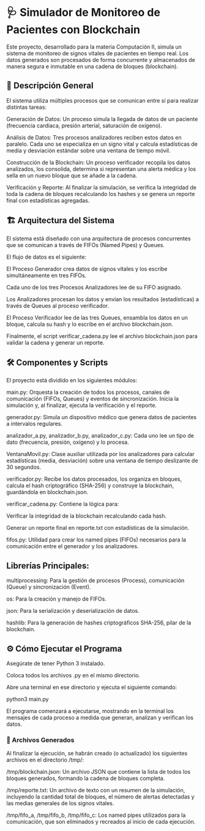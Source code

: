 # 🩺 Simulador de Monitoreo de Pacientes con Blockchain
Este proyecto, desarrollado para la materia Computación II, simula un sistema de monitoreo de signos vitales de pacientes en tiempo real. Los datos generados son procesados de forma concurrente y almacenados de manera segura e inmutable en una cadena de bloques (blockchain).

## 📝 Descripción General
El sistema utiliza múltiples procesos que se comunican entre sí para realizar distintas tareas:

Generación de Datos: Un proceso simula la llegada de datos de un paciente (frecuencia cardíaca, presión arterial, saturación de oxígeno).

Análisis de Datos: Tres procesos analizadores reciben estos datos en paralelo. Cada uno se especializa en un signo vital y calcula estadísticas de media y desviación estándar sobre una ventana de tiempo móvil.

Construcción de la Blockchain: Un proceso verificador recopila los datos analizados, los consolida, determina si representan una alerta médica y los sella en un nuevo bloque que se añade a la cadena.

Verificación y Reporte: Al finalizar la simulación, se verifica la integridad de toda la cadena de bloques recalculando los hashes y se genera un reporte final con estadísticas agregadas.

## 🏗️ Arquitectura del Sistema
El sistema está diseñado con una arquitectura de procesos concurrentes que se comunican a través de FIFOs (Named Pipes) y Queues.

El flujo de datos es el siguiente:

El Proceso Generador crea datos de signos vitales y los escribe simultáneamente en tres FIFOs.

Cada uno de los tres Procesos Analizadores lee de su FIFO asignado.

Los Analizadores procesan los datos y envían los resultados (estadísticas) a través de Queues al proceso verificador.

El Proceso Verificador lee de las tres Queues, ensambla los datos en un bloque, calcula su hash y lo escribe en el archivo blockchain.json.

Finalmente, el script verificar_cadena.py lee el archivo blockchain.json para validar la cadena y generar un reporte.

## 🛠️ Componentes y Scripts
El proyecto está dividido en los siguientes módulos:

main.py: Orquesta la creación de todos los procesos, canales de comunicación (FIFOs, Queues) y eventos de sincronización. Inicia la simulación y, al finalizar, ejecuta la verificación y el reporte.

generador.py: Simula un dispositivo médico que genera datos de pacientes a intervalos regulares.

analizador_a.py, analizador_b.py, analizador_c.py: Cada uno lee un tipo de dato (frecuencia, presión, oxígeno) y lo procesa.

VentanaMovil.py: Clase auxiliar utilizada por los analizadores para calcular estadísticas (media, desviación) sobre una ventana de tiempo deslizante de 30 segundos.

verificador.py: Recibe los datos procesados, los organiza en bloques, calcula el hash criptográfico (SHA-256) y construye la blockchain, guardándola en blockchain.json.

verificar_cadena.py: Contiene la lógica para:

Verificar la integridad de la blockchain recalculando cada hash.

Generar un reporte final en reporte.txt con estadísticas de la simulación.

fifos.py: Utilidad para crear los named pipes (FIFOs) necesarios para la comunicación entre el generador y los analizadores.

## Librerías Principales:

multiprocessing: Para la gestión de procesos (Process), comunicación (Queue) y sincronización (Event).

os: Para la creación y manejo de FIFOs.

json: Para la serialización y deserialización de datos.

hashlib: Para la generación de hashes criptográficos SHA-256, pilar de la blockchain.

## ⚙️ Cómo Ejecutar el Programa
Asegúrate de tener Python 3 instalado.

Coloca todos los archivos .py en el mismo directorio.

Abre una terminal en ese directorio y ejecuta el siguiente comando:

python3 main.py

El programa comenzará a ejecutarse, mostrando en la terminal los mensajes de cada proceso a medida que generan, analizan y verifican los datos.

### 📄 Archivos Generados
Al finalizar la ejecución, se habrán creado (o actualizado) los siguientes archivos en el directorio /tmp/:

/tmp/blockchain.json: Un archivo JSON que contiene la lista de todos los bloques generados, formando la cadena de bloques completa.

/tmp/reporte.txt: Un archivo de texto con un resumen de la simulación, incluyendo la cantidad total de bloques, el número de alertas detectadas y las medias generales de los signos vitales.

/tmp/fifo_a, /tmp/fifo_b, /tmp/fifo_c: Los named pipes utilizados para la comunicación, que son eliminados y recreados al inicio de cada ejecución.
